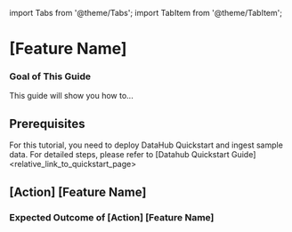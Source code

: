 import Tabs from '@theme/Tabs';
import TabItem from '@theme/TabItem';

# [Feature Name]

<!-- This section should provide plain-language explanations on the feature itself, preferably in one paragraph, and should link to the feature guide for more detailed information.
* What is the short definition of this feature?
* Why is this useful-->

### Goal of This Guide

This guide will show you how to...

<!-- This should include bullet points of the main goals(actions) for this tutorial, such as
- Add lineage between datasets
- Add column-level lineage between datasets
etc.
-->

## Prerequisites

For this tutorial, you need to deploy DataHub Quickstart and ingest sample data. For detailed steps, please refer to [Datahub Quickstart Guide]<relative_link_to_quickstart_page>

<!-- If there's any specific setup required before starting the tutorial, list them here.
For example, it can be installing a certain version of CLI, or some admonition like below.
:::note

Before adding lineage, you need to ensure the targeted dataset is already present in your datahub. If you attempt to manipulate entities that do not exist, your operation will fail. In this guide, we will be using data from sample ingestion.

:::
-->

## [Action] [Feature Name]

<!-- The heading should short and straightforward, and start with verb and end with the feature name. For example, "Add Lineage"
Each action should have the same format of code snippets (Tabs) and expected outcomes. -->

<!-- If there is any other explanations that needs to be made around this action, please include here -->

<Tab>

<TabItem value="GraphQL" label="GraphQL" default>
<!-- Provide graphQL code snippet here with explanations (optional). If this is not supported, delete this TabItem-->
</TabItem>

<TabItem value="Curl" label="Curl">
<!-- Provide Curl code snippet here with explanations (optional). You should be able to generate curl code snippet from graphql query, like this:
```bash
curl --location --request POST 'http://localhost:8080/api/graphql' \
--header 'Authorization: Bearer <my-access-token>' \
--header 'Content-Type: application/json'  --data-raw '{ "query": <graphql_query> } })}", "variables":{}}'
```
If this is not supported, delete this TabItem-->
</TabItem>

<TabItem value="Python" label="Python">
<!-- Provide Python code snippet here with explanations (optional). Python snippet should be placed under /metadata-ingestion/examples/library/, and you should refer to it like:
`{{ inline <file_path> show_path_as_comment }}`
If this is not supported, delete this TabItem-->
</TabItem>

<TabItem value="CLI" label="CLI">
<!-- Provide graphQL code snippet here with explanations (optional). If this is not supported, delete this TabItem-->
</TabItem>

</Tab>

### Expected Outcome of [Action] [Feature Name]

<!-- This section should demonstrate the expected outcome of the action.
In general, this should include the screenshot of the DataHub UI.
But it can also be an output of the CLI command, etc. -->
